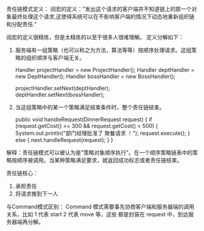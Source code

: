 责任链模式定义：
阎宏的定义："发出这个请求的客户端并不知道链上的那一个对象最终处理这个请求,这使得系统可以在不影响客户端的情况下动态地重新组织链和分配责任."

阎宏的定义很精炼，但是太精炼的以至于很多人很难理解。
定义分解如下：
1. 服务端有一组策略（也可以称之为方法，算法等等）按顺序处理请求。这组策略的组织顺序与客户端无关。

	Handler projectHandler = new ProjectHandler();
    Handler deptHandler = new DeptHandler();
    Handler bossHandler = new BossHandler();

    projectHandler.setNext(deptHandler);
    deptHandler.setNext(bossHandler);
    
2. 当这组策略中的某一个策略满足结束条件时，整个责任链结束。

    public void handleRequest(DinnerRequest request) {
        if (request.getCost() >= 300 && request.getCost() < 500) {
            System.out.println("部门经理批准了 聚餐请求 ！");
            request.execute();
        } else {
            next.handleRequest(request);
        }
    }

解释：责任链模式可以被认为是"策略对象顺序执行"。在一个顺序策略链表中的策略按顺序被调用。当某种策略满足要求，就返回成功标志或者责任链结束。

责任链核心：
1. 承担责任
2. 将请求推到下一人

与Command模式区别：
Command 模式需要事先协商客户端和服务器端的调用关系，比如 1 代表 start 2 代表 move 等，这些 都是封装在 request 中，到达服务器端再分解。